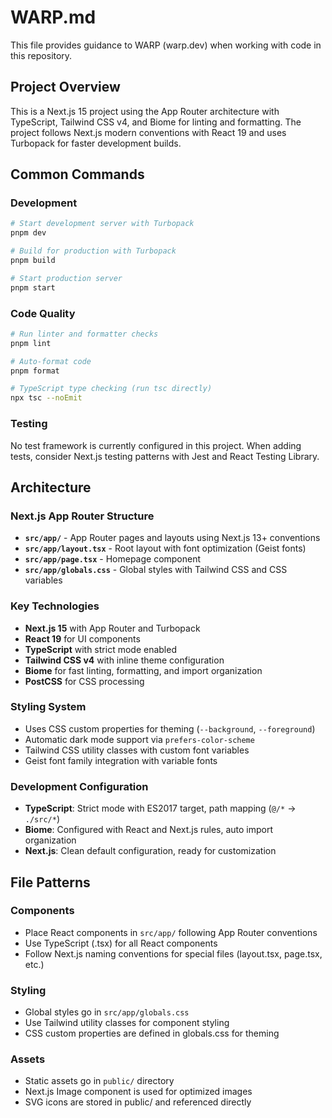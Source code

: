 # WARP.md

This file provides guidance to WARP (warp.dev) when working with code in this repository.

## Project Overview

This is a Next.js 15 project using the App Router architecture with TypeScript, Tailwind CSS v4, and Biome for linting and formatting. The project follows Next.js modern conventions with React 19 and uses Turbopack for faster development builds.

## Common Commands

### Development
```bash
# Start development server with Turbopack
pnpm dev

# Build for production with Turbopack
pnpm build

# Start production server
pnpm start
```

### Code Quality
```bash
# Run linter and formatter checks
pnpm lint

# Auto-format code
pnpm format

# TypeScript type checking (run tsc directly)
npx tsc --noEmit
```

### Testing
No test framework is currently configured in this project. When adding tests, consider Next.js testing patterns with Jest and React Testing Library.

## Architecture

### Next.js App Router Structure
- **`src/app/`** - App Router pages and layouts using Next.js 13+ conventions
- **`src/app/layout.tsx`** - Root layout with font optimization (Geist fonts)
- **`src/app/page.tsx`** - Homepage component
- **`src/app/globals.css`** - Global styles with Tailwind CSS and CSS variables

### Key Technologies
- **Next.js 15** with App Router and Turbopack
- **React 19** for UI components
- **TypeScript** with strict mode enabled
- **Tailwind CSS v4** with inline theme configuration
- **Biome** for fast linting, formatting, and import organization
- **PostCSS** for CSS processing

### Styling System
- Uses CSS custom properties for theming (`--background`, `--foreground`)
- Automatic dark mode support via `prefers-color-scheme`
- Tailwind CSS utility classes with custom font variables
- Geist font family integration with variable fonts

### Development Configuration
- **TypeScript**: Strict mode with ES2017 target, path mapping (`@/*` → `./src/*`)
- **Biome**: Configured with React and Next.js rules, auto import organization
- **Next.js**: Clean default configuration, ready for customization

## File Patterns

### Components
- Place React components in `src/app/` following App Router conventions
- Use TypeScript (.tsx) for all React components
- Follow Next.js naming conventions for special files (layout.tsx, page.tsx, etc.)

### Styling
- Global styles go in `src/app/globals.css`
- Use Tailwind utility classes for component styling
- CSS custom properties are defined in globals.css for theming

### Assets
- Static assets go in `public/` directory
- Next.js Image component is used for optimized images
- SVG icons are stored in public/ and referenced directly